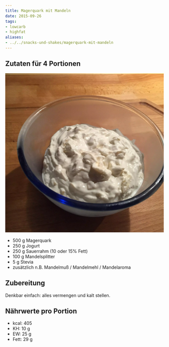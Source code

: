 ```yaml
---
title: Magerquark mit Mandeln
date: 2015-09-26
tags:
- lowcarb
- highfat
aliases:
- ../../snacks-und-shakes/magerquark-mit-mandeln
---
```


## Zutaten für 4 Portionen
![](/img/magerquark-mit-mandeln.webp)

- 500 g     Magerquark
- 250 g     Jogurt
- 250 g     Sauerrahm (10 oder 15% Fett)
- 100 g     Mandelsplitter
- 5 g       Stevia
- zusätzlich n.B. Mandelmuß / Mandelmehl / Mandelaroma

## Zubereitung
Denkbar einfach: alles vermengen und kalt stellen.

## Nährwerte pro Portion
- kcal:   405
- KH:      10 g
- EW:      25 g
- Fett:    29 g
